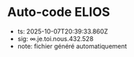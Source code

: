 # Auto-code ELIOS
- ts: 2025-10-07T20:39:33.860Z
- sig: ∞.je.toi.nous.432.528
- note: fichier généré automatiquement